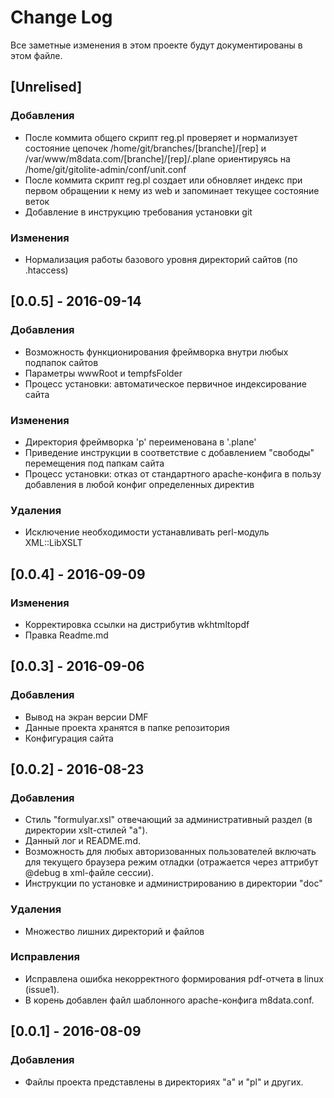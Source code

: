 # Change Log
Все заметные изменения в этом проекте будут документированы в этом файле.

## [Unrelised]
### Добавления
- После коммита общего скрипт reg.pl проверяет и нормализует состояние цепочек /home/git/branches/[branche]/[rep] и /var/www/m8data.com/[branche]/[rep]/.plane ориентируясь на /home/git/gitolite-admin/conf/unit.conf
- После коммита скрипт reg.pl создает или обновляет индекс при первом обращении к нему из web и запоминает текущее состояние веток
- Добавление в инструкцию требования установки git

### Изменения
- Нормализация работы базового уровня директорий сайтов (по .htaccess)


## [0.0.5] - 2016-09-14
### Добавления
- Возможность функционирования фреймворка внутри любых подпапок сайтов
- Параметры wwwRoot и tempfsFolder
- Процесс установки: автоматическое первичное индексирование сайта

### Изменения
- Директория фреймворка 'p' переименована в '.plane'
- Приведение инструкции в соответствие с добавлением "свободы" перемещения под папкам сайта
- Процесс установки: отказ от стандартного apache-конфига в пользу добавления в любой конфиг определенных директив

### Удаления
- Исключение необходимости устанавливать perl-модуль XML::LibXSLT


## [0.0.4] - 2016-09-09
### Изменения
- Корректировка ссылки на дистрибутив wkhtmltopdf
- Правка Readme.md


## [0.0.3] - 2016-09-06
### Добавления
- Вывод на экран версии DMF
- Данные проекта хранятся в папке репозитория 
- Конфигурация сайта


## [0.0.2] - 2016-08-23
### Добавления
- Стиль "formulyar.xsl" отвечающий за административный раздел (в директории xslt-стилей "а").
- Данный лог и README.md.
- Возможность для любых авторизованных пользователей включать для текущего браузера режим отладки (отражается через аттрибут @debug в xml-файле сессии).
- Инструкции по установке и администрированию в директории "doc"

### Удаления
- Множество лишних директорий и файлов

### Исправления
- Исправлена ошибка некорректного формирования pdf-отчета в linux (issue1).
- В корень добавлен файл шаблонного apache-конфига m8data.conf.


## [0.0.1] - 2016-08-09
### Добавления
- Файлы проекта представлены в директориях "a" и "pl" и других.